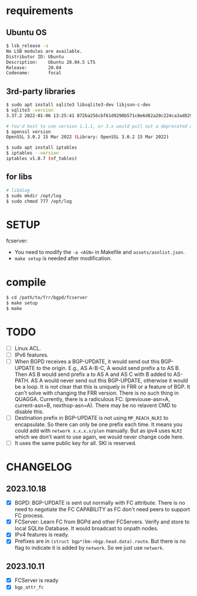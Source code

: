 # requirements

## Ubuntu OS

```bash
$ lsb_release -a
No LSB modules are available.
Distributor ID: Ubuntu
Description:    Ubuntu 20.04.5 LTS
Release:        20.04
Codename:       focal
```

## 3rd-party libraries

```bash
$ sudo apt install sqlite3 libsqlite3-dev libjson-c-dev
$ sqlite3 -version
3.37.2 2022-01-06 13:25:41 872ba256cbf61d9290b571c0e6d82a20c224ca3ad82971edc46b29818d5dalt1

# You'd best to use version 1.1.1, or 3.x would pull out a deprecated warnning.
$ openssl version
OpenSSL 3.0.2 15 Mar 2022 (Library: OpenSSL 3.0.2 15 Mar 2022)

$ sudo apt install iptables
$ iptables --version
iptables v1.8.7 (nf_tables)
```

## for libs

```bash
# libdiag
$ sudo mkdir /opt/log
$ sudo chmod 777 /opt/log
```

# SETUP

fcserver:
- You need to modify the `-a <ASN>` in Makefile and `assets/asnlist.json`.
- `make setup` is needed after modification.

# compile

```bash
$ cd /path/to/frr/bgpd/fcserver
$ make setup
$ make
```

# TODO

- [ ] Linux ACL.
- [ ] IPv6 features.
- [ ] When BGPD receives a BGP-UPDATE, it would send out this BGP-UPDATE to the origin. E.g., AS A-B-C, A would send prefix a to AS B. Then AS B would send prefix a to AS A and AS C with B added to AS-PATH. AS A would never send out this BGP-UPDATE, otherwise it would be a loop. It is not clear that this is uniquely in FRR or a feature of BGP. It can't solve with changing the FRR version. There is no such thing in QUAGGA. Currently, there is a radiculous FC: (previouse-asn=A, current-asn=B, nexthop-asn=A). There may be no relavent CMD to disable this.
- [ ] Destination prefix in BGP-UPDATE is not using `MP_REACH_NLRI` to encapsulate. So there can only be one prefix each time. It means you could add with `network x.x.x.x/plen` manually. But as ipv4 uses `NLRI` which we don't want to use again, we would never change code here.
- [ ] It uses the same public key for all. SKI is reserved.

# CHANGELOG

## 2023.10.18

- [x] BGPD: BGP-UPDATE is sent out normally with FC attribute. There is no need to negotiate the FC CAPABILITY as FC don't need peers to support FC process.
- [x] FCServer: Learn FC from BGPd and other FCServers. Verify and store to local SQLite Database. It would broadcast to onpath nodes.
- [x] IPv4 features is ready.
- [x] Prefixes are in `(struct bgp*)bm->bgp.head.data).route`. But there is no flag to indicate it is added by `network`. So we just use `network`.

## 2023.10.11

- [x] FCServer is ready
- [x] `bgp_attr_fc`
